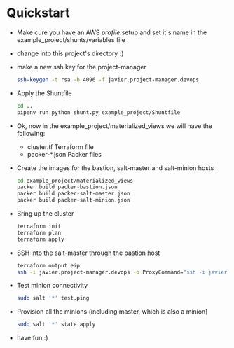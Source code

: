 # Quickstart

- Make cure you have an AWS *profile* setup and set it's name in the example_project/shunts/variables file

- change into this project's directory :)

- make a new ssh key for the project-manager

	```bash
	ssh-keygen -t rsa -b 4096 -f javier.project-manager.devops
	```

- Apply the Shuntfile

	```bash
	cd ..
	pipenv run python shunt.py example_project/Shuntfile
	```

- Ok, now in the example_project/materialized_views we will have the following:
  - cluster.tf Terraform file
  - packer-*.json Packer files

- Create the images for the bastion, salt-master and salt-minion hosts

	```bash
	cd example_project/materialized_views
	packer build packer-bastion.json
	packer build packer-salt-master.json
	packer build packer-salt-minion.json
	```
	
- Bring up the cluster

	```bash
	terraform init
	terraform plan
	terraform apply
	```

- SSH into the salt-master through the bastion host

	```bash
	terraform output eip
	ssh -i javier.project-manager.devops -o ProxyCommand="ssh -i javier.project-manager.devops -W %h:%p ubuntu@<EIP>" ubuntu@10.0.0.10
	```

- Test minion connectivity

	```bash
	sudo salt '*' test.ping
	```

- Provision all the minions (including master, which is also a minion)

	```bash
	sudo salt '*' state.apply
	```

- have fun :)
